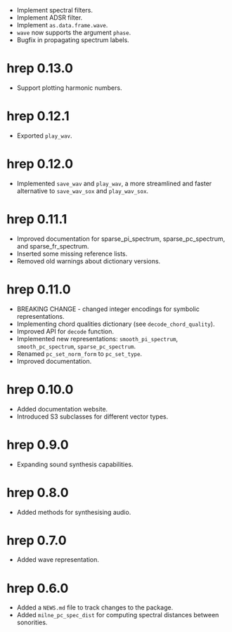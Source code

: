 - Implement spectral filters.
- Implement ADSR filter.
- Implement `as.data.frame.wave`.
- `wave` now supports the argument `phase`.
- Bugfix in propagating spectrum labels.

# hrep 0.13.0

- Support plotting harmonic numbers.

# hrep 0.12.1

- Exported `play_wav`.

# hrep 0.12.0

- Implemented `save_wav` and `play_wav`, a more streamlined and faster alternative to `save_wav_sox` and `play_wav_sox`.

# hrep 0.11.1

- Improved documentation for sparse_pi_spectrum, sparse_pc_spectrum, and sparse_fr_spectrum.
- Inserted some missing reference lists.
- Removed old warnings about dictionary versions.

# hrep 0.11.0

- BREAKING CHANGE - changed integer encodings for symbolic representations.
- Implementing chord qualities dictionary (see `decode_chord_quality`).
- Improved API for `decode` function.
- Implemented new representations: `smooth_pi_spectrum`, `smooth_pc_spectrum`,
`sparse_pc_spectrum`.
- Renamed `pc_set_norm_form` to `pc_set_type`.
- Improved documentation.

# hrep 0.10.0

- Added documentation website.
- Introduced S3 subclasses for different vector types.

# hrep 0.9.0

- Expanding sound synthesis capabilities.

# hrep 0.8.0

- Added methods for synthesising audio.

# hrep 0.7.0

- Added wave representation.

# hrep 0.6.0

- Added a `NEWS.md` file to track changes to the package.
- Added `milne_pc_spec_dist` for computing spectral distances between sonorities.
